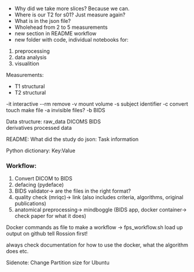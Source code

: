 - Why did we take more slices? Because we can.
- Where is our T2 for s01? Just measure again?
- What is in the json file?
- Wholehead from 2 to 5 measurements
- new section in README workflow
- new folder with code, individual notebooks for:
1. preprocessing
2. data analysis
3. visualition

Measurements:
- T1 structural
- T2 structural


-it			interactive
--rm		remove
-v			mount volume
-s			subject identifier
-c			convert
touch		make file
-a			invisible files?
-b			BIDS

Data structure:
raw_data      DICOMS
BIDS          
derivatives   processed data

README: What did the study do
json: Task information

Python dictionary:
Key:Value

### Workflow:

1. Convert DICOM to BIDS
2. defacing (pydeface)
3. BIDS validator-> are the files in the right format?
4. quality check (mriqc)-> link (also includes criteria, algorithms, original publications)
5. anatomical preprocessing-> mindboggle (BIDS app, docker container-> check paper for what it does)

Docker commands as file to make a workflow -> fps_workflow.sh
load up output on github
tell Rossion first!

always check documentation for how to use the docker, what the algorithm does etc.

Sidenote: Change Partition size for Ubuntu
